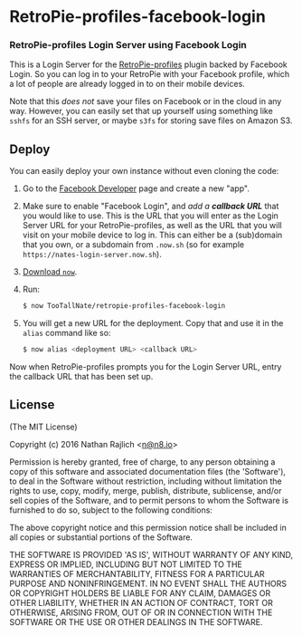 RetroPie-profiles-facebook-login
================================
### RetroPie-profiles Login Server using Facebook Login

This is a Login Server for the [RetroPie-profiles][profiles] plugin
backed by Facebook Login. So you can log in to your RetroPie with
your Facebook profile, which a lot of people are already logged in
to on their mobile devices.

Note that this _does not_ save your files on Facebook or in the cloud
in any way. However, you can easily set that up yourself using
something like `sshfs` for an SSH server, or maybe `s3fs` for storing save files
on Amazon S3.


Deploy
------

You can easily deploy your own instance without even cloning the code:

1. Go to the [Facebook Developer](https://developers.facebook.com/apps/) page and create a new "app".
1. Make sure to enable "Facebook Login", and _add a **callback URL**_ that
   you would like to use. This is the URL that you will enter as the Login Server
   URL for your RetroPie-profiles, as well as the URL that you will visit on your
   mobile device to log in. This can either be a (sub)domain that you own, or a
   subdomain from `.now.sh` (so for example `https://nates-login-server.now.sh`).
1. [Download `now`](https://zeit.co/download).
1. Run:

    ```bash
    $ now TooTallNate/retropie-profiles-facebook-login
    ```

1. You will get a new URL for the deployment. Copy that and use it in the
   `alias` command like so:

    ```bash
    $ now alias <deployment URL> <callback URL>
    ```

Now when RetroPie-profiles prompts you for the Login Server URL, entry the
callback URL that has been set up.


License
-------

(The MIT License)

Copyright (c) 2016 Nathan Rajlich &lt;n@n8.io&gt;

Permission is hereby granted, free of charge, to any person obtaining
a copy of this software and associated documentation files (the
'Software'), to deal in the Software without restriction, including
without limitation the rights to use, copy, modify, merge, publish,
distribute, sublicense, and/or sell copies of the Software, and to
permit persons to whom the Software is furnished to do so, subject to
the following conditions:

The above copyright notice and this permission notice shall be
included in all copies or substantial portions of the Software.

THE SOFTWARE IS PROVIDED 'AS IS', WITHOUT WARRANTY OF ANY KIND,
EXPRESS OR IMPLIED, INCLUDING BUT NOT LIMITED TO THE WARRANTIES OF
MERCHANTABILITY, FITNESS FOR A PARTICULAR PURPOSE AND NONINFRINGEMENT.
IN NO EVENT SHALL THE AUTHORS OR COPYRIGHT HOLDERS BE LIABLE FOR ANY
CLAIM, DAMAGES OR OTHER LIABILITY, WHETHER IN AN ACTION OF CONTRACT,
TORT OR OTHERWISE, ARISING FROM, OUT OF OR IN CONNECTION WITH THE
SOFTWARE OR THE USE OR OTHER DEALINGS IN THE SOFTWARE.

[RetroPie]: https://retropie.org.uk/
[profiles]: https://github.com/TooTallNate/RetroPie-profiles
[server]: https://github.com/TooTallNate/RetroPie-profiles-server
